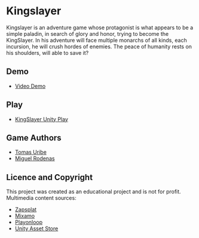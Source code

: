 # Kingslayer

Kingslayer is an adventure game whose protagonist is what appears to be a simple paladin, in search of glory and honor, trying to become the KingSlayer.
In his adventure will face multiple monarchs of all kinds, each incursion, he will crush hordes of enemies.
The peace of humanity rests on his shoulders, will able to save it?

## Demo

- [Video Demo](https://youtu.be/9kmpUfeE824)

## Play

- [KingSlayer Unity Play](https://play.unity.com/mg/other/build-58e)

## Game Authors

- [Tomas Uribe](https://github.com/maqueco)
- [Miguel Rodenas](https://github.com/miguelarbalestrini)

## Licence and Copyright

This project was created as an educational project and is not for profit.
Multimedia content sources:
- [Zapsplat](https://www.zapsplat.com/)
- [Mixamo](https://www.mixamo.com/#/)
- [Playonloop](https://www.playonloop.com/)
- [Unity Asset Store](https://assetstore.unity.com/)
